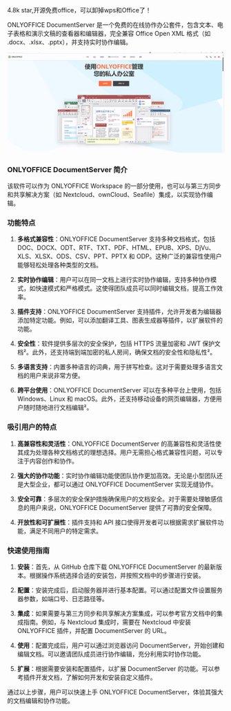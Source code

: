 4.8k star,开源免费office，可以卸掉wps和Office了！

ONLYOFFICE DocumentServer 是一个免费的在线协作办公套件，包含文本、电子表格和演示文稿的查看器和编辑器，完全兼容 Office Open XML 格式（如 .docx、.xlsx、.pptx），并支持实时协作编辑。

![github.com/ONLYOFFICE/DocumentServer](image.png)

### ONLYOFFICE DocumentServer 简介

该软件可以作为 ONLYOFFICE Workspace 的一部分使用，也可以与第三方同步和共享解决方案（如 Nextcloud、ownCloud、Seafile）集成，以实现协作编辑。

### 功能特点

1. **多格式兼容性**：ONLYOFFICE DocumentServer 支持多种文档格式，包括 DOC、DOCX、ODT、RTF、TXT、PDF、HTML、EPUB、XPS、DjVu、XLS、XLSX、ODS、CSV、PPT、PPTX 和 ODP。这种广泛的兼容性使用户能够轻松处理各种类型的文档。

2. **实时协作编辑**：用户可以在同一文档上进行实时协作编辑，支持多种协作模式，如快速模式和严格模式。这使得团队成员可以同时编辑文档，提高工作效率。

3. **插件支持**：ONLYOFFICE DocumentServer 支持插件，允许开发者为编辑器添加特定功能。例如，可以添加翻译工具、图表生成器等插件，以扩展软件的功能。

4. **安全性**：软件提供多层次的安全保护，包括 HTTPS 流量加密和 JWT 保护文档²。此外，还支持端到端加密的私人房间，确保文档的安全性和隐私性²。

5. **多语言支持**：内置多种语言的词典，用于拼写检查。这对于需要处理多语言文档的用户来说非常方便。

6. **跨平台使用**：ONLYOFFICE DocumentServer 可以在多种平台上使用，包括 Windows、Linux 和 macOS。此外，还支持移动设备的网页编辑器，方便用户随时随地进行文档编辑²。

### 吸引用户的特点

1. **高兼容性和灵活性**：ONLYOFFICE DocumentServer 的高兼容性和灵活性使其成为处理各种文档格式的理想选择。用户无需担心格式兼容性问题，可以专注于内容创作和协作。

2. **强大的协作功能**：实时协作编辑功能使团队协作更加高效。无论是小型团队还是大型企业，都可以通过 ONLYOFFICE DocumentServer 实现无缝协作。

3. **安全可靠**：多层次的安全保护措施确保用户的文档安全。对于需要处理敏感信息的用户来说，ONLYOFFICE DocumentServer 提供了可靠的安全保障。

4. **开放性和可扩展性**：插件支持和 API 接口使得开发者可以根据需求扩展软件功能，满足不同用户的特定需求。

### 快速使用指南

1. **安装**：首先，从 GitHub 仓库下载 ONLYOFFICE DocumentServer 的最新版本。根据操作系统选择合适的安装包，并按照文档中的步骤进行安装。

2. **配置**：安装完成后，启动服务器并进行基本配置。可以通过配置文件设置服务器参数，如端口号、日志路径等。

3. **集成**：如果需要与第三方同步和共享解决方案集成，可以参考官方文档中的集成指南。例如，与 Nextcloud 集成时，需要在 Nextcloud 中安装 ONLYOFFICE 插件，并配置 DocumentServer 的 URL。

4. **使用**：配置完成后，用户可以通过浏览器访问 DocumentServer，开始创建和编辑文档。可以邀请团队成员进行协作编辑，充分利用实时协作功能。

5. **扩展**：根据需要安装和配置插件，以扩展 DocumentServer 的功能。可以参考插件开发文档，了解如何开发和安装自定义插件。

通过以上步骤，用户可以快速上手 ONLYOFFICE DocumentServer，体验其强大的文档编辑和协作功能。

